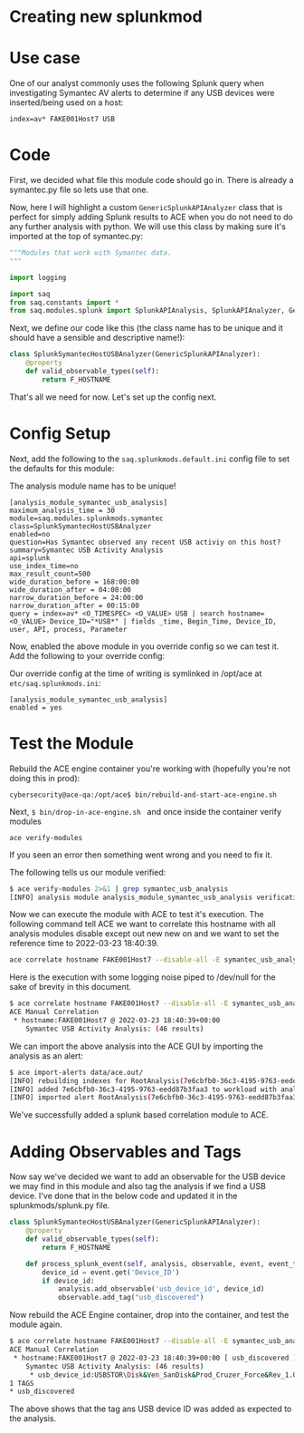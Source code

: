 # Creating new splunkmod

# Use case

One of our analyst commonly uses the following Splunk query when investigating Symantec AV alerts to determine if any USB devices were inserted/being used on a host:

`index=av* FAKE001Host7 USB`

# Code

First, we decided what file this module code should go in. There is already a symantec.py file so lets use that one.

Now, here I will highlight a custom `GenericSplunkAPIAnalyzer` class that is perfect for simply adding Splunk results to ACE when you do not need to do any further analysis with python. We will use this class by making sure it's imported at the top of symantec.py:

```python 
"""Modules that work with Symantec data.
"""

import logging

import saq
from saq.constants import *
from saq.modules.splunk import SplunkAPIAnalysis, SplunkAPIAnalyzer, GenericSplunkAPIAnalyzer
```

Next, we define our code like this (the class name has to be unique and it should have a sensible and descriptive name!):

```python
class SplunkSymantecHostUSBAnalyzer(GenericSplunkAPIAnalyzer):
    @property
    def valid_observable_types(self):
        return F_HOSTNAME
```

That's all we need for now. Let's set up the config next.

# Config Setup

Next, add the following to the `saq.splunkmods.default.ini` config file to set the defaults for this module:

The analysis module name has to be unique! 

```
[analysis_module_symantec_usb_analysis]
maximum_analysis_time = 30
module=saq.modules.splunkmods.symantec
class=SplunkSymantecHostUSBAnalyzer
enabled=no
question=Has Symantec observed any recent USB activiy on this host?
summary=Symantec USB Activity Analysis
api=splunk
use_index_time=no
max_result_count=500
wide_duration_before = 168:00:00
wide_duration_after = 04:00:00
narrow_duration_before = 24:00:00
narrow_duration_after = 00:15:00
query = index=av* <O_TIMESPEC> <O_VALUE> USB | search hostname=<O_VALUE> Device_ID="*USB*" | fields _time, Begin_Time, Device_ID, user, API, process, Parameter
```

Now, enabled the above module in you override config so we can test it. Add the following to your override config:

Our override config at the time of writing is symlinked in /opt/ace at `etc/saq.splunkmods.ini`:

```
[analysis_module_symantec_usb_analysis]
enabled = yes
```

# Test the Module

Rebuild the ACE engine container you're working with (hopefully you're not doing this in prod):

`cybersecurity@ace-qa:/opt/ace$ bin/rebuild-and-start-ace-engine.sh`

Next, `$ bin/drop-in-ace-engine.sh ` and once inside the container verify modules

`ace verify-modules`

If you seen an error then something went wrong and you need to fix it.

The following tells us our module verified:

```bash
$ ace verify-modules 2>&1 | grep symantec_usb_analysis
[INFO] analysis module analysis_module_symantec_usb_analysis verification OK
```

Now we can execute the module with ACE to test it's execution. The following command tell ACE we want to correlate this hostname with all analysis modules disable except out new new on and we want to set the reference time to 2022-03-23 18:40:39.

```bash
ace correlate hostname FAKE001Host7 --disable-all -E symantec_usb_analysis -t '2022-03-23 18:40:39'
```

Here is the execution with some logging noise piped to /dev/null for the sake of brevity in this document.

```bash
$ ace correlate hostname FAKE001Host7 --disable-all -E symantec_usb_analysis -t '2022-03-23 18:40:39' 2>/dev/null
ACE Manual Correlation
 * hostname:FAKE001Host7 @ 2022-03-23 18:40:39+00:00
	Symantec USB Activity Analysis: (46 results)
```

We can import the above analysis into the ACE GUI by importing the analysis as an alert:

```bash
$ ace import-alerts data/ace.out/
[INFO] rebuilding indexes for RootAnalysis(7e6cbfb0-36c3-4195-9763-eedd87b3faa3)
[INFO] added 7e6cbfb0-36c3-4195-9763-eedd87b3faa3 to workload with analysis mode correlation company_id 1 exclusive_uuid None
[INFO] imported alert RootAnalysis(7e6cbfb0-36c3-4195-9763-eedd87b3faa3)
```

We've successfully added a splunk based correlation module to ACE. 

# Adding Observables and Tags

Now say we've decided we want to add an observable for the USB device we may find in this module and also tag the analysis if we find a USB device. I've done that in the below code and updated it in the splunkmods/splunk.py file.

```python
class SplunkSymantecHostUSBAnalyzer(GenericSplunkAPIAnalyzer):
    @property
    def valid_observable_types(self):
        return F_HOSTNAME

    def process_splunk_event(self, analysis, observable, event, event_time):
        device_id = event.get('Device_ID')
        if device_id:
            analysis.add_observable('usb_device_id', device_id)
            observable.add_tag("usb_discovered")
```

Now rebuild the ACE Engine container, drop into the container, and test the module again. 

```bash
$ ace correlate hostname FAKE001Host7 --disable-all -E symantec_usb_analysis -t '2022-03-23 18:40:39' 2>/dev/null
ACE Manual Correlation
 * hostname:FAKE001Host7 @ 2022-03-23 18:40:39+00:00 [ usb_discovered ] 
	Symantec USB Activity Analysis: (46 results)
	 * usb_device_id:USBSTOR\Disk&Ven_SanDisk&Prod_Cruzer_Force&Rev_1.00\00000506101620031314&0
1 TAGS
* usb_discovered
```

The above shows that the tag ans USB device ID was added as expected to the analysis.

